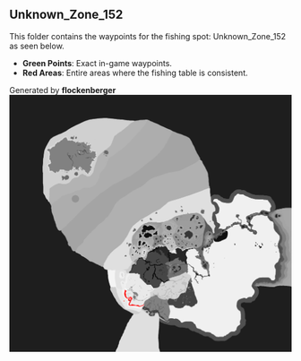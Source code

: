 ## Unknown_Zone_152
This folder contains the waypoints for the fishing spot: Unknown_Zone_152 as seen below.

- **Green Points**: Exact in-game waypoints.
- **Red Areas**: Entire areas where the fishing table is consistent.

Generated by **flockenberger**
![Unknown_Zone_152](./Preview.png?raw=true "Unknown_Zone_152")